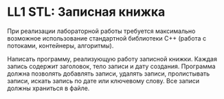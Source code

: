 # LL1 STL: Записная книжка #

При реализации лабораторной работы требуется максимально возможное 
использование стандартной библиотеки С++ (работа с потоками, контейнеры, алгоритмы).

Написать программу, реализующую работу записной книжки. Каждая запись содержит 
заголовок, тело записи и дату создания. Программа должна позволять добавлять 
записи, удалять записи, пролистывать записи, искать запись по дате или 
ключевому слову. Все записи должны храниться в файле. 
